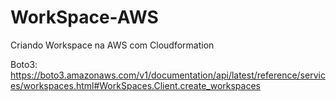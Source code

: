 # WorkSpace-AWS
Criando Workspace na AWS com Cloudformation



Boto3:
https://boto3.amazonaws.com/v1/documentation/api/latest/reference/services/workspaces.html#WorkSpaces.Client.create_workspaces  